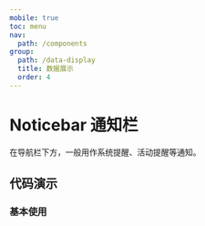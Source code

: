 ```yaml
---
mobile: true
toc: menu
nav:
  path: /components
group:
  path: /data-display
  title: 数据展示
  order: 4
---
```

# Noticebar 通知栏

在导航栏下方，一般用作系统提醒、活动提醒等通知。

## 代码演示

### 基本使用

<code src="./demo/demo1.tsx"></code>

<API src="./Noticebar.tsx" props="actions|closable|icon|scrollable|type|wrap|onClose"></API>

